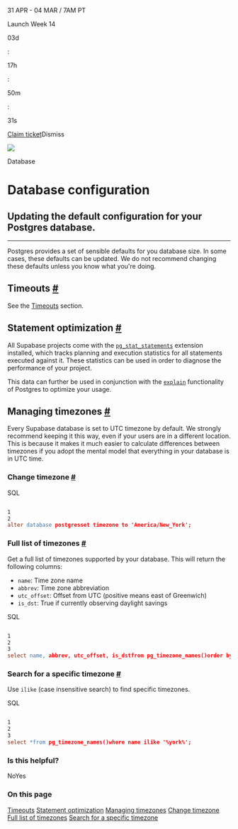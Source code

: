 31 APR - 04 MAR / 7AM PT

Launch Week 14

03d

:

17h

:

50m

:

31s

[Claim ticket](https://supabase.com/launch-week)Dismiss

![](https://supabase.com/docs/_next/image?url=%2Fdocs%2Fimg%2Flaunchweek%2F14%2Fpromo-banner-bg.png&w=3840&q=100&dpl=dpl_2DQMEZHm5P9QNZGKAqcszuVSdHSJ)

Database

# Database configuration

## Updating the default configuration for your Postgres database.

* * *

Postgres provides a set of sensible defaults for you database size. In some cases, these defaults can be updated. We do not recommend changing these defaults unless you know what you're doing.

## Timeouts [\#](https://supabase.com/docs/guides/database/postgres/configuration\#timeouts)

See the [Timeouts](https://supabase.com/docs/guides/database/postgres/timeouts) section.

## Statement optimization [\#](https://supabase.com/docs/guides/database/postgres/configuration\#statement-optimization)

All Supabase projects come with the [`pg_stat_statements`](https://www.postgresql.org/docs/current/pgstatstatements.html) extension installed, which tracks planning and execution statistics for all statements executed against it. These statistics can be used in order to diagnose the performance of your project.

This data can further be used in conjunction with the [`explain`](https://www.postgresql.org/docs/current/using-explain.html) functionality of Postgres to optimize your usage.

## Managing timezones [\#](https://supabase.com/docs/guides/database/postgres/configuration\#managing-timezones)

Every Supabase database is set to UTC timezone by default. We strongly recommend keeping it this way, even if your users are in a different location.
This is because it makes it much easier to calculate differences between timezones if you adopt the mental model that everything in your database is in UTC time.

### Change timezone [\#](https://supabase.com/docs/guides/database/postgres/configuration\#change-timezone)

SQL

```flex

1
2
alter database postgresset timezone to 'America/New_York';
```

### Full list of timezones [\#](https://supabase.com/docs/guides/database/postgres/configuration\#full-list-of-timezones)

Get a full list of timezones supported by your database. This will return the following columns:

- `name`: Time zone name
- `abbrev`: Time zone abbreviation
- `utc_offset`: Offset from UTC (positive means east of Greenwich)
- `is_dst`: True if currently observing daylight savings

SQL

```flex

1
2
3
select name, abbrev, utc_offset, is_dstfrom pg_timezone_names()order by name;
```

### Search for a specific timezone [\#](https://supabase.com/docs/guides/database/postgres/configuration\#search-for-a-specific-timezone)

Use `ilike` (case insensitive search) to find specific timezones.

SQL

```flex

1
2
3
select *from pg_timezone_names()where name ilike '%york%';
```

### Is this helpful?

NoYes

### On this page

[Timeouts](https://supabase.com/docs/guides/database/postgres/configuration#timeouts) [Statement optimization](https://supabase.com/docs/guides/database/postgres/configuration#statement-optimization) [Managing timezones](https://supabase.com/docs/guides/database/postgres/configuration#managing-timezones) [Change timezone](https://supabase.com/docs/guides/database/postgres/configuration#change-timezone) [Full list of timezones](https://supabase.com/docs/guides/database/postgres/configuration#full-list-of-timezones) [Search for a specific timezone](https://supabase.com/docs/guides/database/postgres/configuration#search-for-a-specific-timezone)